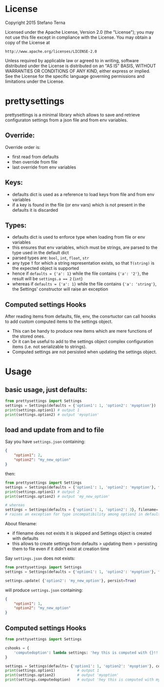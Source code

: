 # License

Copyright 2015 Stefano Terna

Licensed under the Apache License, Version 2.0 (the "License");
you may not use this file except in compliance with the License.
You may obtain a copy of the License at

    http://www.apache.org/licenses/LICENSE-2.0

Unless required by applicable law or agreed to in writing, software
distributed under the License is distributed on an "AS IS" BASIS,
WITHOUT WARRANTIES OR CONDITIONS OF ANY KIND, either express or implied.
See the License for the specific language governing permissions and
limitations under the License.

# prettysettings
prettysettings is a minimal library which allows to save and retrieve configuraton settings from a json file and from env variables.

## Override:
Override order is:
- first read from defaults
- then override from file
- last override from env variables

## Keys:
- defaults dict is used as a reference to load keys from file and from env variables
- if a key is found in the file (or env vars) which is not present in the defaults it is discarded

## Types:
- defaults dict is used to enforce type when loading from file or env variables
- this ensures that env variables, which must be strings, are parsed to the type used in the default dict
- parsed types are: `bool`, `int`, `float`, `str`
- any type `T` for which a string representation exists, so that `T(string)` is the expected object is supported
- hence if `defaults = {'a': 1}` while the file contains `{'a': '2'}`, the result will be `settings.a == 2` (`int`)
- whereas if `defaults = {'a': 1}` while the file contains `{'a': 'string'}`, the Settings' constructor will raise an exception

## Computed settings Hooks
After reading items from defaults, file, env, the consrtuctor can call hoooks to add custom computed items to the settings object.
- This can be handy to produce new items which are mere functions of the stored ones.
- Or it can be useful to add to the settings object complex configuration items (i.e. not serializable to strings).
- Computed settings are not persisted when updating the settings object.

# Usage
## basic usage, just defaults: 
```python
from prettysettings import Settings
settings = Settings(defaults = {'option1': 1, 'option2': 'myoption'})
print(settings.option1) # output 1
print(settings.option2) # output 'myoption'
```
## load and update from and to file

Say you have `settings.json` containing:
```json
{
    "option1": 2,
    "option2": "my_new_option"
}
```
then:
```python
from prettysettings import Settings
settings = Settings(defaults = {'option1': 1, 'option2': 'myoption'}, filename='./settings.json')
print(settings.option1) # output 2
print(settings.option2) # output 'my_new_option'

# whereas
settings = Settings(defaults = {'option1': 1, 'option2': 3}, filename='./settings.json')
# raises an exception for type incompatibility among option2 in defaults and in file.

```

About filename:
- if filename does not exists it is skipped and Settings object is created with defaults
- this allows to create settings from defaults > updating them > persisting them to file even if it didn't exist at creation time

Say `settings.json` does not exists:
```python
from prettysettings import Settings
settings = Settings(defaults = {'option1': 1, 'option2': 'myoption'}, filename='./settings.json')

settings.update( {'option2': 'my_new_option'}, persist=True)

```
will produce `settings.json` containing:
```json
{
    "option1": 1,
    "option2": "my_new_option"
}
```

## Computed settings Hooks

```python
from prettysettings import Settings

cshooks = {
    'computedoption': lambda settings: 'hey this is computed with {}!!'.format(settings.option2)
}

settings = Settings(defaults= {'option1': 1, 'option2': 'myoption'}, computed_settings_hooks=cshooks)
print(settings.option1)          # output 1
print(settings.option2)          # output 'myoption'
print(settings.computedoption)   # output 'hey this is computed with myoption!!'
```
